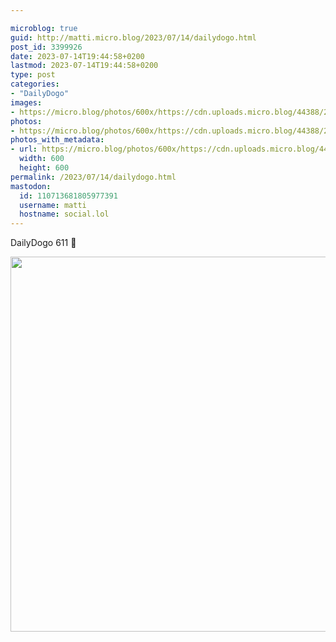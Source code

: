 ```yaml
---

microblog: true
guid: http://matti.micro.blog/2023/07/14/dailydogo.html
post_id: 3399926
date: 2023-07-14T19:44:58+0200
lastmod: 2023-07-14T19:44:58+0200
type: post
categories:
- "DailyDogo"
images:
- https://micro.blog/photos/600x/https://cdn.uploads.micro.blog/44388/2023/2957ada9ba074905a83b13fcfbf9fe66.jpg
photos:
- https://micro.blog/photos/600x/https://cdn.uploads.micro.blog/44388/2023/2957ada9ba074905a83b13fcfbf9fe66.jpg
photos_with_metadata:
- url: https://micro.blog/photos/600x/https://cdn.uploads.micro.blog/44388/2023/2957ada9ba074905a83b13fcfbf9fe66.jpg
  width: 600
  height: 600
permalink: /2023/07/14/dailydogo.html
mastodon:
  id: 110713681805977391
  username: matti
  hostname: social.lol
---
```

DailyDogo 611 🐶

<img src="/media/uploads/2023/2957ada9ba074905a83b13fcfbf9fe66.jpg" width="600" height="600" alt="" />
